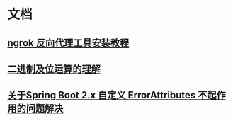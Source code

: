 # 文档

## [ngrok 反向代理工具安装教程](./ngrok/install-ngrok.md)

## [二进制及位运算的理解](./bit.md)

## [关于Spring Boot 2.x 自定义 ErrorAttributes 不起作用的问题解决](./errorAttributes.md)
